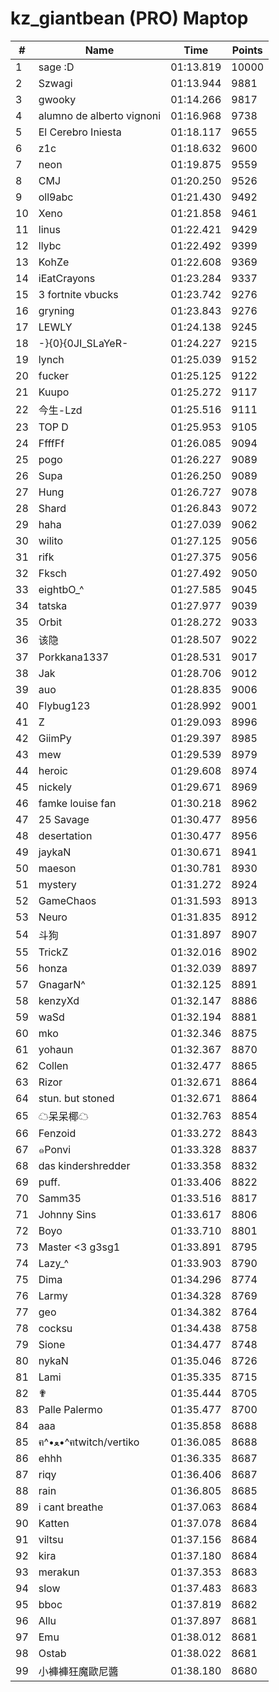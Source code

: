 # kz_giantbean (PRO) Maptop

|  # | Name | Time | Points |
|-------------- | -------------- | -------------- | -------------- | 
| 1 | sage :D | 01:13.819 | 10000 | 
| 2 | Szwagi | 01:13.944 | 9881 | 
| 3 | gwooky | 01:14.266 | 9817 | 
| 4 | alumno de alberto vignoni | 01:16.968 | 9738 | 
| 5 | El Cerebro Iniesta | 01:18.117 | 9655 | 
| 6 | z1c | 01:18.632 | 9600 | 
| 7 | neon | 01:19.875 | 9559 | 
| 8 | CMJ | 01:20.250 | 9526 | 
| 9 | oll9abc | 01:21.430 | 9492 | 
| 10 | Xeno | 01:21.858 | 9461 | 
| 11 | linus | 01:22.421 | 9429 | 
| 12 | llybc | 01:22.492 | 9399 | 
| 13 | KohZe | 01:22.608 | 9369 | 
| 14 | iEatCrayons | 01:23.284 | 9337 | 
| 15 | 3 fortnite vbucks | 01:23.742 | 9276 | 
| 16 | gryning | 01:23.843 | 9276 | 
| 17 | LEWLY | 01:24.138 | 9245 | 
| 18 | -}{0}{0JI_SLaYeR- | 01:24.227 | 9215 | 
| 19 | lynch | 01:25.039 | 9152 | 
| 20 | fucker | 01:25.125 | 9122 | 
| 21 | Kuupo | 01:25.272 | 9117 | 
| 22 | 今生-Lzd | 01:25.516 | 9111 | 
| 23 | TOP D | 01:25.953 | 9105 | 
| 24 | FfffFf | 01:26.085 | 9094 | 
| 25 | pogo | 01:26.227 | 9089 | 
| 26 | Supa | 01:26.250 | 9089 | 
| 27 | Hung | 01:26.727 | 9078 | 
| 28 | Shard | 01:26.843 | 9072 | 
| 29 | haha | 01:27.039 | 9062 | 
| 30 | wilito | 01:27.125 | 9056 | 
| 31 | rifk | 01:27.375 | 9056 | 
| 32 | Fksch | 01:27.492 | 9050 | 
| 33 | eightbO_^ | 01:27.585 | 9045 | 
| 34 | tatska | 01:27.977 | 9039 | 
| 35 | Orbit | 01:28.272 | 9033 | 
| 36 | 该隐 | 01:28.507 | 9022 | 
| 37 | Porkkana1337 | 01:28.531 | 9017 | 
| 38 | Jak | 01:28.706 | 9012 | 
| 39 | auo | 01:28.835 | 9006 | 
| 40 | Flybug123 | 01:28.992 | 9001 | 
| 41 | Z | 01:29.093 | 8996 | 
| 42 | GiimPy | 01:29.397 | 8985 | 
| 43 | mew | 01:29.539 | 8979 | 
| 44 | heroic | 01:29.608 | 8974 | 
| 45 | nickely | 01:29.671 | 8969 | 
| 46 | famke louise fan | 01:30.218 | 8962 | 
| 47 | 25 Savage | 01:30.477 | 8956 | 
| 48 | desertation | 01:30.477 | 8956 | 
| 49 | jaykaN | 01:30.671 | 8941 | 
| 50 | maeson | 01:30.781 | 8930 | 
| 51 | mystery | 01:31.272 | 8924 | 
| 52 | GameChaos | 01:31.593 | 8913 | 
| 53 | Neuro | 01:31.835 | 8912 | 
| 54 | 斗狗 | 01:31.897 | 8907 | 
| 55 | TrickZ | 01:32.016 | 8902 | 
| 56 | honza | 01:32.039 | 8897 | 
| 57 | GnagarN^ | 01:32.125 | 8891 | 
| 58 | kenzyXd | 01:32.147 | 8886 | 
| 59 | waSd | 01:32.194 | 8881 | 
| 60 | mko | 01:32.346 | 8875 | 
| 61 | yohaun | 01:32.367 | 8870 | 
| 62 | Collen | 01:32.477 | 8865 | 
| 63 | Rizor | 01:32.671 | 8864 | 
| 64 | stun. but stoned | 01:32.671 | 8864 | 
| 65 | ☁呆呆椰☁ | 01:32.763 | 8854 | 
| 66 | Fenzoid | 01:33.272 | 8843 | 
| 67 | ๑Ponvi | 01:33.328 | 8837 | 
| 68 | das kindershredder | 01:33.358 | 8832 | 
| 69 | puff. | 01:33.406 | 8822 | 
| 70 | Samm35 | 01:33.516 | 8817 | 
| 71 | Johnny Sins | 01:33.617 | 8806 | 
| 72 | Boyo | 01:33.710 | 8801 | 
| 73 | Master <3 g3sg1 | 01:33.891 | 8795 | 
| 74 | Lazy_^ | 01:33.903 | 8790 | 
| 75 | Dima | 01:34.296 | 8774 | 
| 76 | Larmy | 01:34.328 | 8769 | 
| 77 | geo | 01:34.382 | 8764 | 
| 78 | cocksu | 01:34.438 | 8758 | 
| 79 | Sione | 01:34.477 | 8748 | 
| 80 | nykaN | 01:35.046 | 8726 | 
| 81 | Lami | 01:35.335 | 8715 | 
| 82 | ✟ | 01:35.444 | 8705 | 
| 83 | Palle Palermo | 01:35.477 | 8700 | 
| 84 | aaa | 01:35.858 | 8688 | 
| 85 | ฅ^•ﻌ•^ฅtwitch/vertiko | 01:36.085 | 8688 | 
| 86 | ehhh | 01:36.335 | 8687 | 
| 87 | riqy | 01:36.406 | 8687 | 
| 88 | rain | 01:36.805 | 8685 | 
| 89 | i cant breathe | 01:37.063 | 8684 | 
| 90 | Katten | 01:37.078 | 8684 | 
| 91 | viltsu | 01:37.156 | 8684 | 
| 92 | kira | 01:37.180 | 8684 | 
| 93 | merakun | 01:37.353 | 8683 | 
| 94 | slow | 01:37.483 | 8683 | 
| 95 | bboc | 01:37.819 | 8682 | 
| 96 | Allu | 01:37.897 | 8681 | 
| 97 | Emu | 01:38.012 | 8681 | 
| 98 | Ostab | 01:38.022 | 8681 | 
| 99 | 小褲褲狂魔歐尼醬 | 01:38.180 | 8680 | 

